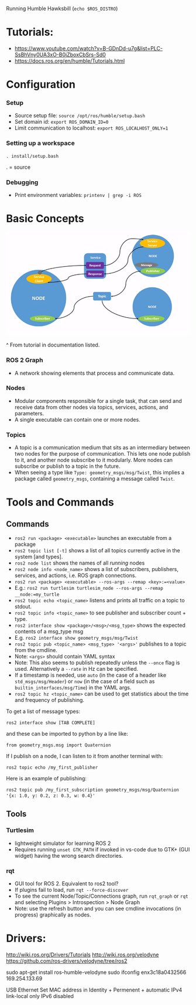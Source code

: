 Running Humble Hawksbill (```echo $ROS_DISTRO```)

# Tutorials:
 - https://www.youtube.com/watch?v=B-GDnDd-u7g&list=PLC-SsBhVny0UA3xO-B0jZboxCbSrs-Sd0
 - https://docs.ros.org/en/humble/Tutorials.html 

# Configuration

### Setup
 - Source setup file: ```source /opt/ros/humble/setup.bash```
 - Set domain id: ```export ROS_DOMAIN_ID=0```
 - Limit communication to localhost: ```export ROS_LOCALHOST_ONLY=1```

### Setting up a workspace
```
. install/setup.bash
```
. = source

### Debugging
 - Print environment variables: ```printenv | grep -i ROS```

# Basic Concepts

![Visualization Prompt](media/Nodes-TopicandService.gif)

^ From tutorial in documentation listed.

### ROS 2 Graph
 - A network showing elements that process and communicate data.

### Nodes
 - Modular components responsible for a single task, that can send and receive data from other nodes via topics, services, actions, and parameters.
 - A single executable can contain one or more nodes.

### Topics
 - A topic is a communication medium that sits as an intermediary between two nodes for the purpose of communication. This lets one node publish to it, and another node subscribe to it modularly. More nodes can subscribe or publish to a topic in the future.
 - When seeing a type like ```Type: geometry_msgs/msg/Twist```, this implies a package called ```geometry_msgs```, containing a message called ```Twist```.

# Tools and Commands

## Commands
 - ```ros2 run <package> <executable>``` launches an executable from a package
 - ```ros2 topic list [-t]``` shows a list of all topics currently active in the system [and types].
 - ```ros2 node list``` shows the names of all *running* nodes
 - ```ros2 node info <node_name>``` shows a list of subscribers, publishers, services, and actions, i.e. ROS graph connections.
 - ```ros2 run <package> <executable> --ros-args --remap <key>:=<value>```
  - E.g.: ```ros2 run turtlesim turtlesim_node --ros-args --remap __node:=my_turtle```
 - ```ros2 topic echo <topic_name>``` listens and prints all traffic on a topic to stdout.
 - ```ros2 topic info <topic_name>``` to see publisher and subscriber count + type.
 - ```ros2 interface show <package>/<msg>/<msg_type>``` shows the expected contents of a msg_type msg
  - E.g. ```ros2 interface show geometry_msgs/msg/Twist```
 - ```ros2 topic pub <topic_name> <msg_type> '<args>'``` publishes to a topic from the cmdline.
  - Note: ```<args>``` should contain YAML syntax
  - Note: This also seems to publish repeatedly unless the ```--once``` flag is used. Alternatively a ```--rate``` in Hz can be specified.
  - If a timestamp is needed, use ```auto``` (in the case of a header like ```std_msgs/msg/Header```) or ```now``` (in the case of a field such as ```builtin_interfaces/msg/Time```) in the YAML args.
 - ```ros2 topic hz <topic_name>``` can be used to get statistics about the time and frequency of publishing.

To get a list of message types:
```
ros2 interface show [TAB COMPLETE]
```
and these can be imported to python by a line like:
```
from geometry_msgs.msg import Quaternion
```

If I publish on a node, I can listen to it from another terminal with:
```
ros2 topic echo /my_first_publisher
```

Here is an example of publishing:
```
ros2 topic pub /my_first_subscription geometry_msgs/msg/Quaternion '{x: 1.0, y: 0.2, z: 0.3, w: 0.4}'
```

## Tools

### Turtlesim
 - lightweight simulator for learning ROS 2
 - Requires running ```unset GTK_PATH``` if invoked in vs-code due to GTK+ (GUI widget) having the wrong search directories.

### rqt
 - GUI tool for ROS 2. Equivalent to ros2 tool?
 - If plugins fail to load, run ```rqt --force-discover```
 - To see the current Node/Topic/Connections graph, run ```rqt_graph``` or ```rqt``` and selecting Plugins > Introspection > Node Graph
  - Note: use the refresh button and you can see cmdline invocations (in progress) graphically as nodes.


# Drivers:

http://wiki.ros.org/Drivers/Tutorials 
http://wiki.ros.org/velodyne 
https://github.com/ros-drivers/velodyne/tree/ros2 

sudo apt-get install ros-humble-velodyne
sudo ifconfig enx3c18a0432566 169.254.133.69


USB Ethernet
Set MAC address in Identity + Permenent + automatic
IPv4 link-local only
IPv6 disabled
